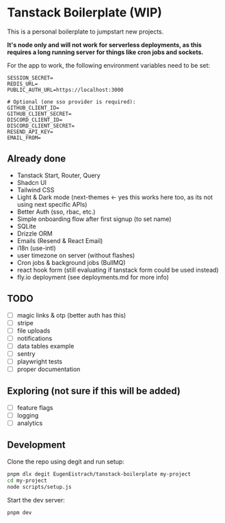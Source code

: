# Tanstack Boilerplate (WIP)

This is a personal boilerplate to jumpstart new projects.

**It's node only and will not work for serverless deployments, as this requires
a long running server for things like cron jobs and sockets.**

For the app to work, the following environment variables need to be set:

```env
SESSION_SECRET=
REDIS_URL=
PUBLIC_AUTH_URL=https://localhost:3000

# Optional (one sso provider is required):
GITHUB_CLIENT_ID=
GITHUB_CLIENT_SECRET=
DISCORD_CLIENT_ID=
DISCORD_CLIENT_SECRET=
RESEND_API_KEY=
EMAIL_FROM=
```

## Already done

- Tanstack Start, Router, Query
- Shadcn UI
- Tailwind CSS
- Light & Dark mode (next-themes <- yes this works here too, as its not using
  next specific APIs)
- Better Auth (sso, rbac, etc.)
- Simple onboarding flow after first signup (to set name)
- SQLite
- Drizzle ORM
- Emails (Resend & React Email)
- i18n (use-intl)
- user timezone on server (without flashes)
- Cron jobs & background jobs (BullMQ)
- react hook form (still evaluating if tanstack form could be used instead)
- fly.io deployment (see deployments.md for more info)

## TODO

- [ ] magic links & otp (better auth has this)
- [ ] stripe
- [ ] file uploads
- [ ] notifications
- [ ] data tables example
- [ ] sentry
- [ ] playwright tests
- [ ] proper documentation

## Exploring (not sure if this will be added)

- [ ] feature flags
- [ ] logging
- [ ] analytics

## Development

Clone the repo using degit and run setup:

```bash
pnpm dlx degit EugenEistrach/tanstack-boilerplate my-project
cd my-project
node scripts/setup.js
```

Start the dev server:

```bash
pnpm dev
```
